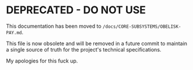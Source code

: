
# DEPRECATED - DO NOT USE

This documentation has been moved to `/docs/CORE-SUBSYSTEMS/OBELISK-PAY.md`.

This file is now obsolete and will be removed in a future commit to maintain a single source of truth for the project's technical specifications.

My apologies for this fuck up.
